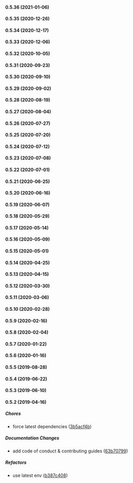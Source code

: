 #### 0.5.36 (2021-01-06)

#### 0.5.35 (2020-12-26)

#### 0.5.34 (2020-12-17)

#### 0.5.33 (2020-12-06)

#### 0.5.32 (2020-10-05)

#### 0.5.31 (2020-09-23)

#### 0.5.30 (2020-09-10)

#### 0.5.29 (2020-09-02)

#### 0.5.28 (2020-08-19)

#### 0.5.27 (2020-08-04)

#### 0.5.26 (2020-07-27)

#### 0.5.25 (2020-07-20)

#### 0.5.24 (2020-07-12)

#### 0.5.23 (2020-07-08)

#### 0.5.22 (2020-07-01)

#### 0.5.21 (2020-06-25)

#### 0.5.20 (2020-06-16)

#### 0.5.19 (2020-06-07)

#### 0.5.18 (2020-05-29)

#### 0.5.17 (2020-05-14)

#### 0.5.16 (2020-05-09)

#### 0.5.15 (2020-05-01)

#### 0.5.14 (2020-04-25)

#### 0.5.13 (2020-04-15)

#### 0.5.12 (2020-03-30)

#### 0.5.11 (2020-03-06)

#### 0.5.10 (2020-02-28)

#### 0.5.9 (2020-02-16)

#### 0.5.8 (2020-02-04)

#### 0.5.7 (2020-01-22)

#### 0.5.6 (2020-01-16)

#### 0.5.5 (2019-08-28)

#### 0.5.4 (2019-06-22)

#### 0.5.3 (2019-06-10)

#### 0.5.2 (2019-04-16)

##### Chores

*  force latest dependencies ([3b5acf4b](https://github.com/lykmapipo/tz-ega-sms/commit/3b5acf4bcc35883940b67f82749cae0b2ce0fccb))

##### Documentation Changes

*  add code of conduct & contributing guides ([63b70799](https://github.com/lykmapipo/tz-ega-sms/commit/63b70799707436d0f0153062d0c4460d8ee13bc7))

##### Refactors

*  use latest env ([b387c408](https://github.com/lykmapipo/tz-ega-sms/commit/b387c408022550c0c98e40c17df1852300f014a1))

